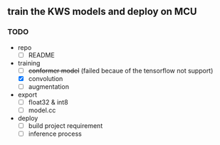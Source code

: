 ## train the KWS models and deploy on MCU
### TODO
- repo
  - [ ] README
- training
  - [ ] ~~conformer model~~ (failed becaue of the tensorflow not support)
  - [X] convolution 
  - [ ] augmentation

- export
  - [ ] float32 & int8
  - [ ] model.cc

- deploy
  - [ ] build project requirement
  - [ ] inference process
